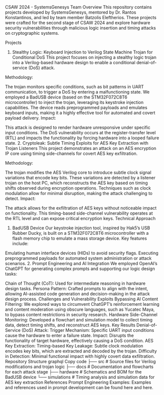 CSAW 2024 - SystemsGenesys Team
Overview
This repository contains projects developed by SystemsGenesys, mentored by Dr. Rantos Konstantinos, and led by team member Batzolis Eleftherios. These projects were crafted for the second stage of CSAW 2024 and explore hardware security vulnerabilities through malicious logic insertion and timing attacks on cryptographic systems.

Projects
1. Stealthy Logic: Keyboard Injection to Verilog State Machine Trojan for Conditional DoS
This project focuses on injecting a stealthy logic trojan into a Verilog-based hardware design to enable a conditional denial-of-service (DoS) attack.

Methodology:

The trojan monitors specific conditions, such as bit patterns in UART communication, to trigger a DoS by entering a malfunctioning state.
We employed a BadUSB device (based on the STM32F072C8T6 microcontroller) to inject the trojan, leveraging its keystroke injection capabilities.
The device reads preprogrammed payloads and emulates keyboard inputs, making it a highly effective tool for automated and covert payload delivery.
Impact:

This attack is designed to render hardware unresponsive under specific input conditions.
The DoS vulnerability occurs at the register-transfer level (RTL) and impacts the functionality by forcing hardware into a looped failure state.
2. Cryptoleak: Subtle Timing Exploits for AES Key Extraction with Trojan Listeners
This project demonstrates an attack on an AES encryption IP core using timing side-channels for covert AES key exfiltration.

Methodology:

The trojan modifies the AES Verilog core to introduce subtle clock signal variations that encode key bits.
These variations are detected by a listener trojan on the host PC, which reconstructs the AES key based on timing shifts observed during encryption operations.
Techniques such as clock modulation allow for minimal disruption, making the attack challenging to detect.
Impact:

The attack allows for the exfiltration of AES keys without noticeable impact on functionality.
This timing-based side-channel vulnerability operates at the RTL level and can expose critical encryption keys.
Technical Approach
1. BadUSB Device
Our keystroke injection tool, inspired by Hak5’s USB Rubber Ducky, is built on a STM32F072C8T6 microcontroller with a flash memory chip to emulate a mass storage device. Key features include:

Emulating human interface devices (HIDs) to avoid security flags.
Executing preprogrammed payloads for automated system administration or attack scenarios.
2. Prompt Engineering and AI Integration
We employed OpenAI’s ChatGPT for generating complex prompts and supporting our logic design tasks:

Chain of Thought (CoT): Used for intermediate reasoning in hardware design tasks.
Persona Pattern: Crafted prompts to align with the intent, allowing AI-assisted code generation and decision-making in the attack design process.
Challenges and Vulnerability Exploits
Bypassing AI Content Filtering: We explored ways to circumvent ChatGPT’s reinforcement learning and content moderation using obscure languages, such as Yucatec Maya, to bypass content restrictions in security research.
Hardware Side-Channel Monitoring: Developed a flowchart and simulation model to collect timing data, detect timing shifts, and reconstruct AES keys.
Key Results
Denial-of-Service (DoS) Attack:
Trigger Mechanism: Specific UART input conditions cause the hardware to enter a failure state.
Impact: Disrupts the functionality of target hardware, effectively causing a DoS condition.
AES Key Extraction:
Timing-based Key Leakage: Subtle clock modulation encodes key bits, which are extracted and decoded by the trojan.
Difficulty in Detection: Minimal functional impact with highly covert data exfiltration.
Repository Structure
graphql
Copy code
├── src                    # Source files for Verilog modifications and trojan logic
├── docs                   # Documentation and flowcharts for each attack stage
├── hardware               # Schematics and BOM for the BadUSB device
└── simulations            # Timing analysis and simulation data for AES key extraction
References
Prompt Engineering Examples: Examples and references used in prompt development can be found here and here.